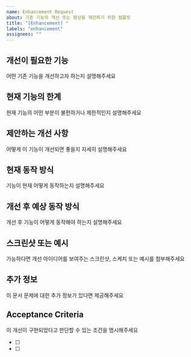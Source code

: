 ```yaml
---
name: Enhancement Request
about: 기존 기능의 개선 또는 향상을 제안하기 위한 템플릿
title: "[Enhancement] "
labels: "enhancement"
assignees: ""
---
```


## 개선이 필요한 기능

어떤 기존 기능을 개선하고자 하는지 설명해주세요

## 현재 기능의 한계

현재 기능의 어떤 부분이 불편하거나 제한적인지 설명해주세요

## 제안하는 개선 사항

어떻게 이 기능이 개선되면 좋을지 자세히 설명해주세요

## 현재 동작 방식

기능이 현재 어떻게 동작하는지 설명해주세요

## 개선 후 예상 동작 방식

개선 후 기능이 어떻게 동작해야 하는지 설명해주세요

## 스크린샷 또는 예시

가능하다면 개선 아이디어를 보여주는 스크린샷, 스케치 또는 예시를 첨부해주세요

## 추가 정보

이 문서 문제에 대한 추가 정보가 있다면 제공해주세요

## Acceptance Criteria

이 개선이 구현되었다고 판단할 수 있는 조건을 명시해주세요

- [ ]
- [ ]
